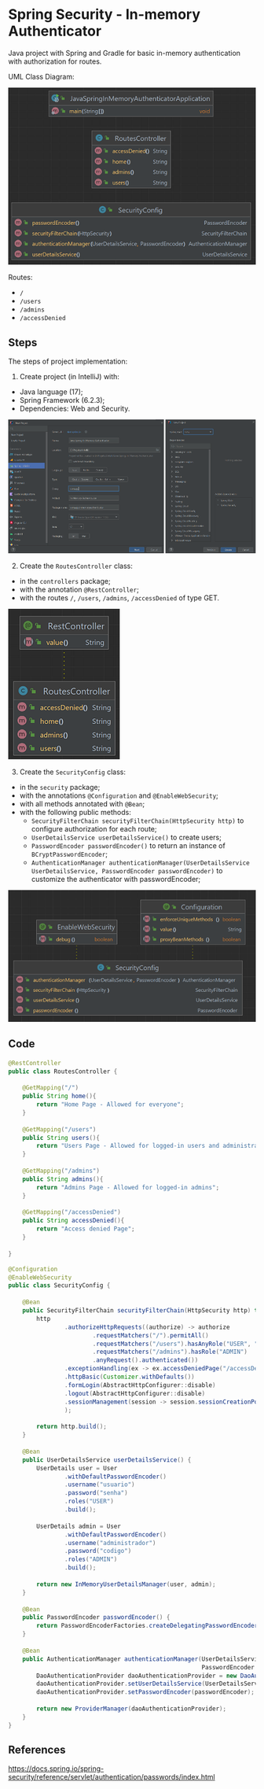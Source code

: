 # Spring Security - In-memory Authenticator
Java project with Spring and Gradle for basic in-memory authentication with authorization for routes.

UML Class Diagram:

![Image-04-InMemoryAuthenticator](images/Img-04-UML-Class-InMemoryAuthenticator.png)

Routes:
- `/`
- `/users`
- `/admins`
- `/accessDenied`


## Steps
The steps of project implementation:

1. Create project (in IntelliJ) with:
- Java language (17);
- Spring Framework (6.2.3);
- Dependencies: Web and Security.

![Image-01-IntelliJ](images/Img-01-IntelliJ.png)

2. Create the `RoutesController` class:
- in the `controllers` package;
- with the annotation `@RestController`;
- with the routes `/`, `/users`, `/admins`, `/accessDenied` of type GET.

![Image-02-RoutesController](images/Img-02-UML-Class-RoutesController.png)

3. Create the `SecurityConfig` class:
- in the `security` package;
- with the annotations `@Configuration` and `@EnableWebSecurity`;
- with all methods annotated with `@Bean`;
- with the following public methods:
    - `SecurityFilterChain securityFilterChain(HttpSecurity http)` to configure authorization for each route;
    - `UserDetailsService userDetailsService()` to create users;
    - `PasswordEncoder passwordEncoder()` to return an instance of `BCryptPasswordEncoder`;
    - `AuthenticationManager authenticationManager(UserDetailsService UserDetailsService,
      PasswordEncoder passwordEncoder)` to customize the authenticator with passwordEncoder;

![Image-03-SecurityConfig](images/Img-03-UML-Class-SecurityConfig.png)


## Code

```java
@RestController
public class RoutesController {

    @GetMapping("/")
    public String home(){
        return "Home Page - Allowed for everyone";
    }

    @GetMapping("/users")
    public String users(){
        return "Users Page - Allowed for logged-in users and administrators";
    }

    @GetMapping("/admins")
    public String admins(){
        return "Admins Page - Allowed for logged-in admins";
    }

    @GetMapping("/accessDenied")
    public String accessDenied(){
        return "Access denied Page";
    }

}
```


```java
@Configuration
@EnableWebSecurity
public class SecurityConfig {

    @Bean
    public SecurityFilterChain securityFilterChain(HttpSecurity http) throws Exception {
        http
                .authorizeHttpRequests((authorize) -> authorize
                        .requestMatchers("/").permitAll()
                        .requestMatchers("/users").hasAnyRole("USER", "ADMIN")
                        .requestMatchers("/admins").hasRole("ADMIN")
                        .anyRequest().authenticated())
                .exceptionHandling(ex -> ex.accessDeniedPage("/accessDenied"))
                .httpBasic(Customizer.withDefaults())
                .formLogin(AbstractHttpConfigurer::disable)
                .logout(AbstractHttpConfigurer::disable)
                .sessionManagement(session -> session.sessionCreationPolicy(SessionCreationPolicy.STATELESS)
                );

        return http.build();
    }

    @Bean
    public UserDetailsService userDetailsService() {
        UserDetails user = User
                .withDefaultPasswordEncoder()
                .username("usuario")
                .password("senha")
                .roles("USER")
                .build();

        UserDetails admin = User
                .withDefaultPasswordEncoder()
                .username("administrador")
                .password("codigo")
                .roles("ADMIN")
                .build();

        return new InMemoryUserDetailsManager(user, admin);
    }

    @Bean
    public PasswordEncoder passwordEncoder() {
        return PasswordEncoderFactories.createDelegatingPasswordEncoder();
    }

    @Bean
    public AuthenticationManager authenticationManager(UserDetailsService UserDetailsService,
                                                       PasswordEncoder passwordEncoder) {
        DaoAuthenticationProvider daoAuthenticationProvider = new DaoAuthenticationProvider();
        daoAuthenticationProvider.setUserDetailsService(UserDetailsService);
        daoAuthenticationProvider.setPasswordEncoder(passwordEncoder);

        return new ProviderManager(daoAuthenticationProvider);
    }
}
```


## References
https://docs.spring.io/spring-security/reference/servlet/authentication/passwords/index.html